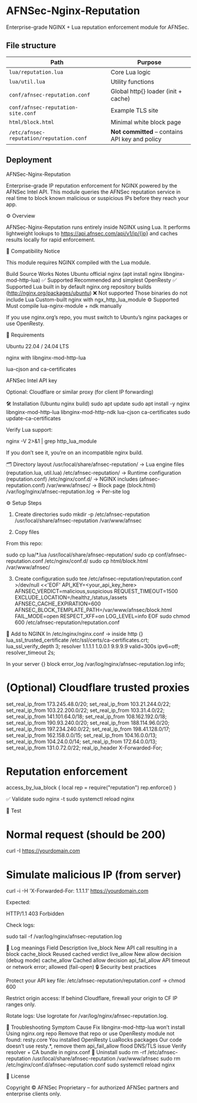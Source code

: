 # AFNSec-Nginx-Reputation

Enterprise-grade NGINX + Lua reputation enforcement module for AFNSec.

## File structure

| Path | Purpose |
|------|----------|
| `lua/reputation.lua` | Core Lua logic |
| `lua/util.lua` | Utility functions |
| `conf/afnsec-reputation.conf` | Global http{} loader (init + cache) |
| `conf/afnsec-reputation-site.conf` | Example TLS site |
| `html/block.html` | Minimal white block page |
| `/etc/afnsec-reputation/reputation.conf` | **Not committed** – contains API key and policy |

## Deployment

AFNSec-Nginx-Reputation

Enterprise-grade IP reputation enforcement for NGINX powered by the AFNSec Intel API.
This module queries the AFNSec reputation service in real time to block known malicious or suspicious IPs before they reach your app.

⚙️ Overview

AFNSec-Nginx-Reputation runs entirely inside NGINX using Lua.
It performs lightweight lookups to https://api.afnsec.com/api/v1/ip/{ip} and caches results locally for rapid enforcement.

🧾 Compatibility Notice

This module requires NGINX compiled with the Lua module.

Build Source	Works	Notes
Ubuntu official nginx (apt install nginx libnginx-mod-http-lua)	✅ Supported	Recommended and simplest
OpenResty	✅ Supported	Lua built in by default
nginx.org repository builds (http://nginx.org/packages/ubuntu)	❌ Not supported	Those binaries do not include Lua
Custom-built nginx with ngx_http_lua_module	⚙️ Supported	Must compile lua-nginx-module + ndk manually

If you use nginx.org’s repo, you must switch to Ubuntu’s nginx packages or use OpenResty.

🧩 Requirements

Ubuntu 22.04 / 24.04 LTS

nginx with libnginx-mod-http-lua

lua-cjson and ca-certificates

AFNSec Intel API key

Optional: Cloudflare or similar proxy (for client IP forwarding)

🛠️ Installation (Ubuntu nginx build)
sudo apt update
sudo apt install -y nginx libnginx-mod-http-lua libnginx-mod-http-ndk lua-cjson ca-certificates
sudo update-ca-certificates


Verify Lua support:

nginx -V 2>&1 | grep http_lua_module


If you don’t see it, you’re on an incompatible nginx build.

🗂️ Directory layout
/usr/local/share/afnsec-reputation/   → Lua engine files (reputation.lua, util.lua)
/etc/afnsec-reputation/               → Runtime configuration (reputation.conf)
/etc/nginx/conf.d/                    → NGINX includes (afnsec-reputation.conf)
/var/www/afnsec/                      → Block page (block.html)
/var/log/nginx/afnsec-reputation.log  → Per-site log

⚙️ Setup Steps
1. Create directories
sudo mkdir -p /etc/afnsec-reputation /usr/local/share/afnsec-reputation /var/www/afnsec

2. Copy files

From this repo:

sudo cp lua/*.lua /usr/local/share/afnsec-reputation/
sudo cp conf/afnsec-reputation.conf /etc/nginx/conf.d/
sudo cp html/block.html /var/www/afnsec/

3. Create configuration
sudo tee /etc/afnsec-reputation/reputation.conf >/dev/null <<'EOF'
API_KEY=<your_api_key_here>
AFNSEC_VERDICT=malicious,suspicious
REQUEST_TIMEOUT=1500
EXCLUDE_LOCATION=/healthz,/status,/assets
AFNSEC_CACHE_EXPIRATION=600
AFNSEC_BLOCK_TEMPLATE_PATH=/var/www/afnsec/block.html
FAIL_MODE=open
RESPECT_XFF=on
LOG_LEVEL=info
EOF
sudo chmod 600 /etc/afnsec-reputation/reputation.conf

🧱 Add to NGINX
In /etc/nginx/nginx.conf → inside http {}
lua_ssl_trusted_certificate /etc/ssl/certs/ca-certificates.crt;
lua_ssl_verify_depth 3;
resolver 1.1.1.1 1.0.0.1 9.9.9.9 valid=300s ipv6=off;
resolver_timeout 2s;

In your server {} block
error_log /var/log/nginx/afnsec-reputation.log info;

# (Optional) Cloudflare trusted proxies
set_real_ip_from 173.245.48.0/20;
set_real_ip_from 103.21.244.0/22;
set_real_ip_from 103.22.200.0/22;
set_real_ip_from 103.31.4.0/22;
set_real_ip_from 141.101.64.0/18;
set_real_ip_from 108.162.192.0/18;
set_real_ip_from 190.93.240.0/20;
set_real_ip_from 188.114.96.0/20;
set_real_ip_from 197.234.240.0/22;
set_real_ip_from 198.41.128.0/17;
set_real_ip_from 162.158.0.0/15;
set_real_ip_from 104.16.0.0/13;
set_real_ip_from 104.24.0.0/14;
set_real_ip_from 172.64.0.0/13;
set_real_ip_from 131.0.72.0/22;
real_ip_header X-Forwarded-For;

# Reputation enforcement
access_by_lua_block {
  local rep = require("reputation")
  rep.enforce()
}

✅ Validate
sudo nginx -t
sudo systemctl reload nginx

🧪 Test
# Normal request (should be 200)
curl -I https://yourdomain.com

# Simulate malicious IP (from server)
curl -i -H 'X-Forwarded-For: 1.1.1.1' https://yourdomain.com


Expected:

HTTP/1.1 403 Forbidden


Check logs:

sudo tail -f /var/log/nginx/afnsec-reputation.log

🪪 Log meanings
Field	Description
live_block	New API call resulting in a block
cache_block	Reused cached verdict
live_allow	New allow decision (debug mode)
cache_allow	Cached allow decision
api_fail_allow	API timeout or network error; allowed (fail-open)
🔒 Security best practices

Protect your API key file:
/etc/afnsec-reputation/reputation.conf → chmod 600

Restrict origin access:
If behind Cloudflare, firewall your origin to CF IP ranges only.

Rotate logs:
Use logrotate for /var/log/nginx/afnsec-reputation.log.

🚫 Troubleshooting
Symptom	Cause	Fix
libnginx-mod-http-lua won’t install	Using nginx.org repo	Remove that repo or use OpenResty
module not found: resty.core	You installed OpenResty LuaRocks packages	Our code doesn’t use resty.*, remove them
api_fail_allow flood	DNS/TLS issue	Verify resolver + CA bundle in nginx.conf
🧰 Uninstall
sudo rm -rf /etc/afnsec-reputation /usr/local/share/afnsec-reputation /var/www/afnsec
sudo rm /etc/nginx/conf.d/afnsec-reputation.conf
sudo systemctl reload nginx

🧾 License

Copyright © AFNSec
Proprietary – for authorized AFNSec partners and enterprise clients only.
